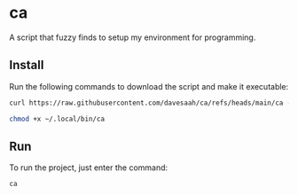 # ca

A script that fuzzy finds to setup my environment for programming.

## Install

Run the following commands to download the script and make it executable:

```bash
curl https://raw.githubusercontent.com/davesaah/ca/refs/heads/main/ca -o ~/.local/bin/

chmod +x ~/.local/bin/ca
```

## Run

To run the project, just enter the command:

```bash
ca

```
